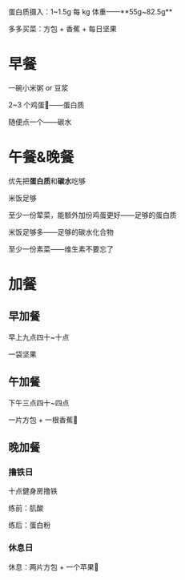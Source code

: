 蛋白质摄入：1~1.5g 每 kg 体重——**55g~82.5g**

多多买菜：方包 + 香蕉 + 每日坚果

# 早餐
一碗小米粥  or 豆浆

2~3 个鸡蛋🥚——蛋白质

随便点一个——碳水

# 午餐&晚餐
优先把**蛋白质**和**碳水**吃够

米饭足够

至少一份荤菜，能额外加份鸡蛋更好——足够的蛋白质

米饭足够多——足够的碳水化合物

至少一份素菜——维生素不要忘了

# 加餐
## 早加餐
早上九点四十~十点

一袋坚果

## 午加餐
下午三点四十~四点

一片方包 + 一根香蕉🍌

## 晚加餐
### 撸铁日
十点健身房撸铁

练前：肌酸

练后：蛋白粉

### 休息日
休息：两片方包 + 一个苹果🍎